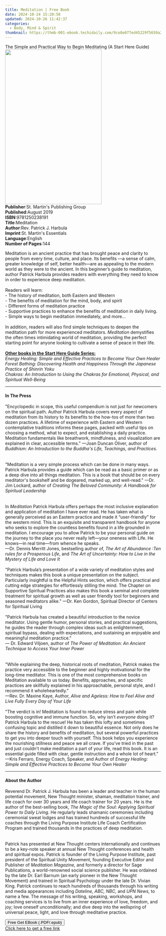 ```yaml
---
title: Meditation | Free Book
date: 2024-10-24 15:20:50
updated: 2024-10-26 11:42:37
categories:
  - Body, Mind & Spirit
thumbnail: https://thmb-001-ebook.techidaily.com/9ce8e077ed45229f5659a2ce347cd66296c19c8e80830a1fb3c97efabea2ca82.jpg
---
```

<main id="book-container">
  <div class="flex flex-col">
    <div class="book-brief flex-1 py-6 px-4 sm:p-6 md:py-10 md:px-8">
      <!-- brief-->
      <div class="book-brief-main">
        The Simple and Practical Way to Begin Meditating (A Start Here Guide)
      </div>
    </div>
    <div
      class="book-meta-info flex-1 grid gap-4 col-start-1 col-end-3 row-start-1 sm:mb-6 sm:grid-cols-4 lg:gap-6 lg:col-start-2 lg:row-end-6 lg:row-span-6 lg:mb-0"
    >
      <div
        class="book-meta-info-left place-content-center mt-4 p-4 text-sm leading-6 col-start-2 col-span-2 dark:text-slate-400"
      >
        <img
          class="w-full h-500 object-cover rounded-lg sm:h-255 sm:col-span-2 lg:col-span-full"
          src="https://img-001-ebook.techidaily.com/c49f477c1b20eecd2ce96408e3c673b04ec83b4ce9b928dcdcfce3359fdbd087.jpg"
          alt=""
          width="312"
          height="500"
        />
      </div>
      <div
        class="book-meta-info-right mt-2 col-start-1 row-start-2 col-span-3 self-center"
      >
        <!-- meta data  -->
        <div class="flex flex-col px-4 md:px-8">
          <div class="flex-1">
            <strong>Publisher</strong>:<span class="px-2"
              >St. Martin&#39;s Publishing Group</span
            >
          </div>
          <div class="flex-1">
            <strong>Published</strong>:<span class="px-2">August 2019</span>
          </div>
          <div class="flex-1">
            <strong>ISBN</strong>:<span class="px-2">9781250238191</span>
          </div>
          <div class="flex-1">
            <strong>Title</strong>:<span class="px-2">Meditation</span>
          </div>
          <div class="flex-1">
            <strong>Author</strong>:<span class="px-2"
              >Rev. Patrick J. Harbula</span
            >
          </div>
          <div class="flex-1">
            <strong>Imprint</strong>:<span class="px-2"
              >St. Martin&#39;s Essentials</span
            >
          </div>
          <div class="flex-1">
            <strong>Language</strong>:<span class="px-2">English</span>
          </div>
          <div class="flex-1">
            <strong>Number of Pages</strong>:<span class="px-2">144</span>
          </div>
        </div>
      </div>
    </div>
    <div class="book-description flex-1 py-6 px-4 sm:p-6 md:py-10 md:px-8">
      <div class="book-description-main">
        <div accordion-content="" id="description">
          <p>
            Meditation is an ancient practice that has brought peace and clarity
            to people from every time, culture, and place. Its benefits —a sense
            of calm, greater knowledge of self, better health—are as appealing
            to the modern world as they were to the ancient. In this beginner’s
            guide to meditation, author Patrick Harbula provides readers with
            everything they need to know in order to experience deep meditation.
            <br /><br />
            Readers will learn: <br />
            - The history of meditation, both Eastern and Western<br />
            - The benefits of meditation for the mind, body, and spirit<br />
            - Different forms of meditation practice<br />- Supportive practices
            to enhance the benefits of meditation in daily living.<br />
            - Simple ways to begin meditation immediately, and more...<br /><br />
            In addition, readers will also find simple techniques to deepen the
            meditation path for more experienced meditators.
            <i>Meditation</i> demystifies the often times intimidating world of
            meditation, providing the perfect starting point for anyone looking
            to cultivate a sense of peace in their life.<br /><br /><b
              ><u>Other books in the Start Here Guide Series:</u></b
            ><br /><i
              >Energy Healing: Simple and Effective Practices to Become Your Own
              Healer</i
            ><br /><i
              >Forest Bathing: Discovering Health and Happiness Through the
              Japanese Practice of Shinrin Yoku<br />Chakras: An Introduction to
              Using the Chakras for Emotional, Physical, and Spiritual
              Well-Being</i
            >
          </p>
        </div>
        <div class="accordion-fader"></div>
      </div>
    </div>
    <div class="book-excerpts flex-1 py-6 px-4 sm:p-6 md:py-10 md:px-8">
      <!-- excerpts-->
      <div class="book-excerpts-main">
        <hr />
        <h4 class="placeholder placeholder-heading">
          <span>In The Press</span>
        </h4>
        <p></p>
        <p>
          "Encyclopedic in scope, this useful compendium is not just for
          newcomers on the spiritual path. Author Patrick Harbula covers every
          aspect of meditation from its history to its benefits to the how-tos
          of more than two dozen practices. A lifetime of experience with
          Eastern and Western contemplative traditions informs these pages,
          packed with useful tips on choosing a method, what to expect, and
          establishing a daily practice. Meditation fundamentals like
          breathwork, mindfulness, and visualization are explained in clear,
          accessible terms." —Joan Duncan Oliver, author of
          <i
            >Buddhism: An Introduction to the Buddha's Life, Teachings, and
            Practices</i
          >. <br /><br /><br />"Meditation is a very simple process which can be
          done in many ways. Patrick Harbula provides a guide which can be read
          as a basic primer or as a deep dive into all things meditation. This
          is a book that should be on every meditator's bookshelf and be
          dogeared, marked up, and well-read." —Dr. Jim Lockard, author of
          <i
            >Creating The Beloved Community: A Handbook for Spiritual
            Leadership<br /></i
          ><br /><br />In <i>Meditation </i>Patrick Harbula offers perhaps the
          most inclusive explanation and application of meditation I have ever
          read. He has taken what is generally perceived as an Eastern practice
          and made it “user-friendly” for the western mind. This is an exquisite
          and transparent handbook for anyone who seeks to explore the countless
          benefits found in a life grounded in meditation. I encourage you to
          allow Patrick to be your personal guide on the journey to the place
          you never really left—your oneness with Life. He knows—in real
          time—from whence he speaks.<br />—Dr. Dennis Merritt Jones,
          bestselling author of,
          <i>The Art of Abundance :Ten rules for a Prosperous Life</i>, and<i>
            The Art of Uncertainty: How to Live in the Mystery of Life and Love
            It <br /><br /></i
          >"Patrick Harbula’s presentation of a wide variety of meditation
          styles and techniques makes this book a unique presentation on the
          subject. Particularly insightful is the Helpful Hints section, which
          offers practical and cutting edge strategies for effortlessly stilling
          the mind. The Chapter on Supportive Spiritual Practices also makes
          this book a seminal and complete treatment for spiritual growth as
          well as user friendly tool for beginners and seasoned meditators
          alike." —Dr. Ken Gordon, Spiritual Director of Centers for Spiritual
          Living<br /><br />"Patrick Harbula has created a beautiful
          introduction to the novice meditator. Using gentle humor, personal
          stories, and practical suggestions, he guides the reader through
          complex ideas such as enlightenment, spiritual bypass, dealing with
          expectations, and sustaining an enjoyable and meaningful meditation
          practice."<br />
          — Dr. Edward Viljoen, author of
          <i
            >The Power of Meditation: An Ancient Technique to Access Your Inner
            Power<br /><br /></i
          ><br />"While explaining the deep, historical roots of meditation,
          Patrick makes the practice very accessible to the beginner and highly
          motivational for the long-time meditator. This is one of the most
          comprehensive books on Meditation available to us today. Benefits,
          approaches, and specific practices are skillfully explained in his
          approachable, personal style, and I recommend it wholeheartedly."
          <br />—Rev. Dr. Maxine Kaye, Author, <i>Alive</i
          ><i>
            and Ageless: How to Feel Alive and Live Fully Every Day of Your
            Life<br /><br /></i
          >"The verdict is in! Meditation is found to reduce stress and pain
          while boosting cognitive and immune function. So, why isn’t
          <i>everyone</i> doing it? Patrick Harbula to the rescue! He has taken
          this lofty and sometimes confusing topic and distilled it down to
          beautiful essence. Not only does he share the history and benefits of
          meditation, but several powerful practices to get you into deeper
          touch with yourself. This book helps you experience the nourishing
          stillness and peace we all crave. If you’ve tried in the past and just
          couldn’t make meditation a part of your life, read this book. It is an
          essential guide filled with clear, gentle instruction and a whole lot
          of heart." —Kris Ferraro, Energy Coach, Speaker, and Author of
          <i
            >Energy Healing: Simple and Effective Practices to Become Your Own
            Healer</i
          >
        </p>
        <p></p>
      </div>
    </div>
    <div class="book-about-author flex-1 py-6 px-4 sm:p-6 md:py-10 md:px-8">
      <!-- about author-->
      <div class="book-main-author-main">
        <hr />
        <h4 class="placeholder placeholder-heading">
          <span>About the Author</span>
        </h4>
        <p></p>
        <p>
          Reverend Dr. Patrick J. Harbula has been a leader and teacher in the
          human potential movement, New Thought minister, shaman, meditation
          trainer, and life coach for over 30 years and life coach trainer for
          20 years. He is the author of the best-selling book,
          <i>The Magic of the Soul: Applying Spiritual Power to Daily Living</i
          >. He regularly leads shamanic ceremonies including ceremonial sweat
          lodges and has trained hundreds of successful life coaches through the
          Living Purpose Institute Life Coach Certification Program and trained
          thousands in the practices of deep meditation.<br /><br /><br />Patrick
          has presented at New Thought centers internationally and continues to
          be a key-note speaker at annual New Thought conferences and health and
          spiritual expos. Patrick is founder of the Living Purpose Institute,
          past president of the Spiritual Unity Movement, founding Executive
          Editor and Publisher of <i>Meditation Magazine, </i>and formerly a
          director for Sage Publications, a world-renowned social science
          publisher. He was ordained by the late Dr. Earl Barnum (an early
          pioneer in the New Thought Movement) and trained in Spiritual
          Psychology under the late Dr. Vivian King. Patrick continues to reach
          hundreds of thousands through his writing and media appearances
          including <i>Dateline, ABC, NBC, </i>and <i>UPN News, </i>to name a
          few. The message of his writing, speaking, workshops, and coaching
          services is to live from an inner experience of love, freedom, and
          joy; love oneself unconditionally; and dive deep into the wellspring
          of universal peace, light, and love through meditative practice.
        </p>
        <p></p>
      </div>
    </div>
    <div class="book-free-get flex-1 py-6 px-4 sm:p-6 md:py-10 md:px-8">
      <button
        id="btn-free-get"
        class="bg-blue-500 hover:bg-blue-700 text-white font-bold py-2 px-4 rounded"
      >
        Free Get EBook (.PDF/.epub)
      </button>
      <div id="countdown-display" class="px-2 text-lg mt-2"></div>
      <a
        id="free-link"
        class="hidden bg-blue-500 hover:bg-blue-700 text-white font-bold py-2 px-4 rounded"
        href="https://www.ebooks.com/en-us/book/209592305/meditation/rev-patrick-j-harbula/"
        target="_blank"
        >Click here to get a free link</a
      >
    </div>
    <script>
      let countdownTime = 0;
      let countdownInterval = null;
      document
        .getElementById('btn-free-get')
        .addEventListener('click', startCountdown);
      function startCountdown() {
        countdownTime = new Date().getTime() + 60000 * 3;
        countdownInterval = setInterval(updateCountdown, 1000);
        document.getElementById('btn-free-get').disabled = true;
        document
          .getElementById('btn-free-get')
          .classList.add('bg-gray-500', 'cursor-not-allowed');
      }
      function updateCountdown() {
        let currentTime = new Date().getTime();
        let timeLeft = countdownTime - currentTime;
        let secondsLeft = Math.floor(timeLeft / 1000);
        document.getElementById('countdown-display').innerHTML =
          `Remaining time: ${secondsLeft} seconds.`;
        if (secondsLeft <= 0) {
          clearInterval(countdownInterval);
          document.getElementById('btn-free-get').classList.add('hidden');
          document.getElementById('free-link').classList.remove('hidden');
          document.getElementById('countdown-display').innerHTML = '';
        }
      }
    </script>
  </div>
</main>
